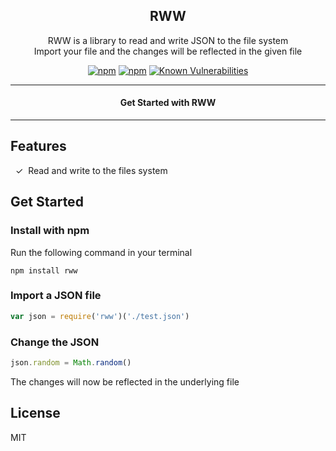 <div align="center">

## RWW

RWW is a library to read and write JSON to the file system<br>Import your file and the changes will be reflected in the given file

[![npm](https://img.shields.io/npm/dt/rww.svg)](https://npmjs.com/package/rww)
[![npm](https://img.shields.io/npm/dm/rww.svg)](https://npmjs.com/package/rww)
[![Known Vulnerabilities](https://snyk.io/test/github/spux/rww/badge.svg?targetFile=package.json)](https://snyk.io/test/github/spux/rww?targetFile=package.json)

---
#### Get Started with RWW



---


</div>

## Features

&nbsp;&nbsp;✓&nbsp; Read and write to the files system <br>

## Get Started
### Install with npm

Run the following command in your terminal
```
npm install rww
```

### Import a JSON file

```JavaScript
var json = require('rww')('./test.json')
```

### Change the JSON

```JavaScript
json.random = Math.random()
```

The changes will now be reflected in the underlying file

## License

MIT

